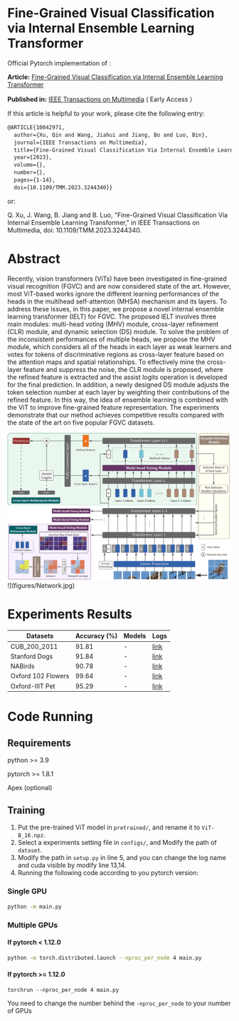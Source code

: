 # Fine-Grained Visual Classification via Internal Ensemble Learning Transformer
Official Pytorch implementation of :

**Article:**  [Fine-Grained Visual Classification via Internal Ensemble Learning Transformer](https://ieeexplore.ieee.org/document/10042971)

**Published in:**  [IEEE Transactions on Multimedia](https://ieeexplore.ieee.org/xpl/RecentIssue.jsp?punumber=6046) ( Early Access ）

If this article is helpful to your work, please cite the following entry:

```latex
@ARTICLE{10042971,
  author={Xu, Qin and Wang, Jiahui and Jiang, Bo and Luo, Bin},
  journal={IEEE Transactions on Multimedia}, 
  title={Fine-Grained Visual Classification Via Internal Ensemble Learning Transformer}, 
  year={2023},
  volume={},
  number={},
  pages={1-14},
  doi={10.1109/TMM.2023.3244340}}
```

or:

Q. Xu, J. Wang, B. Jiang and B. Luo, "Fine-Grained Visual Classification Via Internal Ensemble Learning Transformer," in IEEE Transactions on Multimedia, doi: 10.1109/TMM.2023.3244340.

# Abstract

Recently, vision transformers (ViTs) have been investigated in fine-grained visual recognition (FGVC) and are now considered state of the art. However, most ViT-based works ignore the different learning performances of the heads in the multihead self-attention (MHSA) mechanism and its layers. To address these issues, in this paper, we propose a novel internal ensemble learning transformer (IELT) for FGVC. The proposed IELT involves three main modules: multi-head voting (MHV) module, cross-layer refinement (CLR) module, and dynamic selection (DS) module. To solve the problem of the inconsistent performances of multiple heads, we propose the MHV module, which considers all of the heads in each layer as weak learners and votes for tokens of discriminative regions as cross-layer feature based on the attention maps and spatial relationships. To effectively mine the cross-layer feature and suppress the noise, the CLR module is proposed, where the refined feature is extracted and the assist logits operation is developed for the final prediction. In addition, a newly designed DS module adjusts the token selection number at each layer by weighting their contributions of the refined feature. In this way, the idea of ensemble learning is combined with the ViT to improve fine-grained feature representation. The experiments demonstrate that our method achieves competitive results compared with the state of the art on five popular FGVC datasets.

![Network](figures/Network.jpg)!](figures/Network.jpg)

# Experiments Results

| Datasets           | Accuracy (%) | Models | Logs |
| ------------------ | ------------ | ------ | ---- |
| CUB_200_2011       | 91.81        | -      | [link](https://github.com/mobulan/IELT/blob/main/output/logs/CUB.log) |
| Stanford Dogs      | 91.84        | -      | [link](https://github.com/mobulan/IELT/blob/main/output/logs/Dog.log) |
| NABirds            | 90.78        | -      | [link](https://github.com/mobulan/IELT/blob/main/output/logs/NaBirds.log) |
| Oxford 102 Flowers | 99.64        | -      | [link](https://github.com/mobulan/IELT/blob/main/output/logs/Flowers.log) |
| Oxford-IIIT Pet    | 95.29        | -      | [link](https://github.com/mobulan/IELT/blob/main/output/logs/Pet.log) |

# Code Running

## Requirements

python     >= 3.9

pytorch	>= 1.8.1

Apex (optional)

## Training

1. Put the pre-trained ViT model in `pretrained/`, and rename it to `ViT-B_16.npz`.
2. Select a experiments setting file in `configs/`, and Modify the path of `dataset`.
3. Modify the path in `setup.py` in line 5, and you can change the log name and cuda visible by modify line 13,14.
4. Running the following code according to you pytorch version:

### Single GPU

```bash
python -m main.py
```

### Multiple GPUs

#### If pytorch < 1.12.0

```bash
python -m torch.distributed.launch --nproc_per_node 4 main.py 
```

#### If pytorch >= 1.12.0

```
torchrun --nproc_per_node 4 main.py
```

You need to change the number behind the `-nproc_per_node` to your number of GPUs
